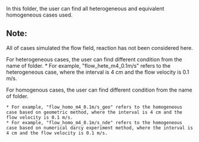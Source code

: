 In this folder, the user can find all heterogeneous and equivalent homogeneous cases used.


## Note:
All of cases simulated the flow field, reaction has not been considered here.

For heterogeneous cases, the user can find different condition from the name of folder. 
    * For example, "flow_hete_m4_0.1m/s" refers to the heterogeneous case, where the interval is 4 cm and the flow velocity is 0.1 m/s.

For homogenous cases, the user can find different condition from the name of folder. 

    * For example, "flow_homo_m4_0.1m/s_geo" refers to the homogeneous case based on geometric method, where the interval is 4 cm and the flow velocity is 0.1 m/s.
    * For example, "flow_homo_m4_0.1m/s_nde" refers to the homogeneous case based on numerical darcy experiment method, where the interval is 4 cm and the flow velocity is 0.1 m/s.
